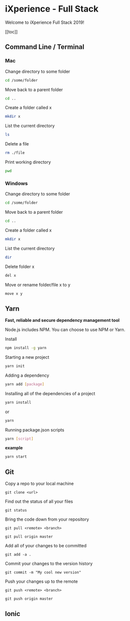 # iXperience - Full Stack

Welcome to iXperience Full Stack 2019!

[[toc]]

## Command Line / Terminal

### Mac

Change directory to some folder
```bash
cd /some/folder
```

Move back to a parent folder
```bash
cd ..
```

Create a folder called x
```bash
mkdir x
```

List the current directory
```bash
ls
```

Delete a file
```bash
rm ./file
```

Print working directory
```bash
pwd
```

### Windows

Change directory to some folder
```bash
cd /some/folder
```

Move back to a parent folder
```bash
cd ..
```

Create a folder called x
```bash
mkdir x
```

List the current directory
```bash
dir
``` 

Delete folder x
```bash
del x
```

Move or rename folder/file x to y
```bash
move x y
```

## Yarn
__Fast, reliable and secure dependency management tool__

Node.js includes NPM. You can choose to use NPM or Yarn.

Install
```bash
npm install -g yarn
```

Starting a new project
```bash
yarn init
```

Adding a dependency
```bash
yarn add [package]
```

Installing all of the dependencies of a project
```bash
yarn install
```

or 

```bash
yarn
```

Running package.json scripts
```bash
yarn [script]
```

__example__
```bash
yarn start
```

## Git

Copy a repo to your local machine
```git
git clone <url>
```

Find out the status of all your files
```git
git status
```

Bring the code down from your repository
```git
git pull <remote> <branch>

git pull origin master
```

Add all of your changes to be committed
```git
git add -a .
```

Commit your changes to the version history
```git
git commit -m "My cool new version"
```

Push your changes up to the remote
```git
git push <remote> <branch>

git push origin master
```

## Ionic
